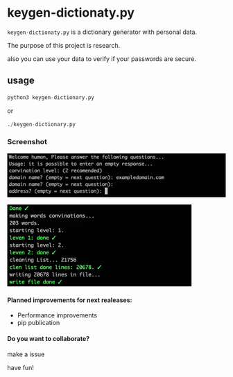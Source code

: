# keygen-dictionaty.py
`keygen-dictionaty.py` is a dictionary generator with personal data.

The purpose of this project is research.

also you can use your data to verify if your passwords are secure.
## usage

```python
python3 keygen-dictionary.py
```
or
```python
./keygen-dictionary.py
```

### Screenshot
![Alt image](https://github.com/ivanhuay/keygen-dictionary/blob/master/img/2.png?raw=true)

![Alt image](https://github.com/ivanhuay/keygen-dictionary/blob/master/img/1.png?raw=true)

#### Planned improvements for next realeases:
* Performance improvements
* pip publication

#### Do you want to collaborate?
make a issue


have fun!
